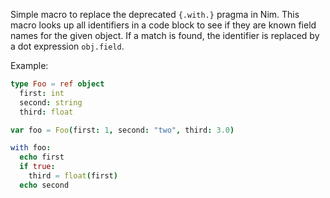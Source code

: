 
Simple macro to replace the deprecated ``{.with.}`` pragma in Nim. This macro
looks up all identifiers in a code block to see if they are known field names
for the given object. If a match is found, the identifier is replaced by a dot
expression ``obj.field``.

Example:


```nim
type Foo = ref object
  first: int
  second: string
  third: float

var foo = Foo(first: 1, second: "two", third: 3.0)

with foo:
  echo first
  if true:
    third = float(first)
  echo second
```

